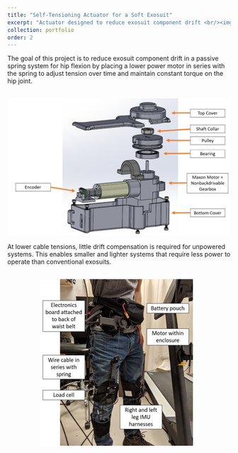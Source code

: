 ```yaml
---
title: "Self-Tensioning Actuator for a Soft Exosuit"
excerpt: "Actuator designed to reduce exosuit component drift <br/><img src='/images/actuator.png'>"
collection: portfolio
order: 2
---
```

The goal of this project is to reduce exosuit component drift in a passive spring system for hip flexion by placing a lower power motor in series with  the spring to adjust tension over time and maintain constant torque on the hip joint.

<p align="center">
<br/><img src='/images/actuator.png'>
</p>

At lower cable tensions, little drift compensation is required for unpowered systems. This enables smaller and lighter systems that require less power to operate than conventional exosuits.

<p align="center">
<br/><img src='/images/exosuit.png'>
</p>

